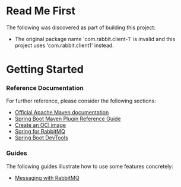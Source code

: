 # Read Me First
The following was discovered as part of building this project:

* The original package name 'com.rabbit.client-1' is invalid and this project uses 'com.rabbit.client1' instead.

# Getting Started

### Reference Documentation
For further reference, please consider the following sections:

* [Official Apache Maven documentation](https://maven.apache.org/guides/index.html)
* [Spring Boot Maven Plugin Reference Guide](https://docs.spring.io/spring-boot/docs/2.5.4/maven-plugin/reference/html/)
* [Create an OCI image](https://docs.spring.io/spring-boot/docs/2.5.4/maven-plugin/reference/html/#build-image)
* [Spring for RabbitMQ](https://docs.spring.io/spring-boot/docs/2.5.4/reference/htmlsingle/#boot-features-amqp)
* [Spring Boot DevTools](https://docs.spring.io/spring-boot/docs/2.5.4/reference/htmlsingle/#using-boot-devtools)

### Guides
The following guides illustrate how to use some features concretely:

* [Messaging with RabbitMQ](https://spring.io/guides/gs/messaging-rabbitmq/)

